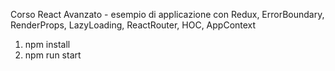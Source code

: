 Corso React Avanzato - esempio di applicazione con Redux, ErrorBoundary, RenderProps, LazyLoading, ReactRouter, HOC, AppContext

1. npm install
2. npm run start